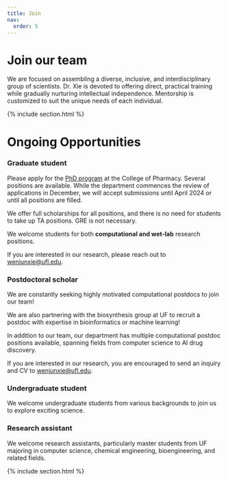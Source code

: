 ```yaml
---
title: Join
nav:
  order: 5
---
```


# <i class="fas fa-hands-helping"></i>Join our team

We are focused on assembling a diverse, inclusive, and interdisciplinary group of scientists. Dr. Xie is devoted to offering direct, practical training while gradually nurturing intellectual independence. Mentorship is customized to suit the unique needs of each individual.

{% include section.html %}


# Ongoing Opportunities


### Graduate student
Please apply for the [PhD program](https://graduateeducation.pharmacy.ufl.edu/prospective-students/application-process/) at the College of Pharmacy. Several positions are available. While the department commences the review of applications in December, we will accept submissions until April 2024 or until all positions are filled.

We offer full scholarships for all positions, and there is no need for students to take up TA positions. GRE is not necessary.

We welcome students for both **computational and wet-lab** research positions.

If you are interested in our research, please reach out to [wenjunxie@ufl.edu](mailto:wenjunxie@ufl.edu).

### Postdoctoral scholar
We are constantly seeking highly motivated computational postdocs to join our team!

We are also partnering with the biosynthesis group at UF to recruit a postdoc with expertise in bioinformatics or machine learning!

In addition to our team, our department has multiple computational postdoc positions available, spanning fields from computer science to AI drug discovery.

If you are interested in our research, you are encouraged to send an inquiry and CV to [wenjunxie@ufl.edu](mailto:wenjunxie@ufl.edu).

### Undergraduate student
We welcome undergraduate students from various backgrounds to join us to explore exciting science.

### Research assistant
We welcome research assistants, particularly master students from UF majoring in computer science, chemical engineering, bioengineering, and related fields.

{% include section.html %}

